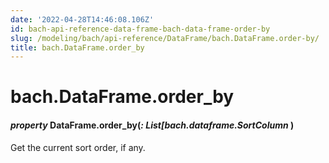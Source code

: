 ```yaml
---
date: '2022-04-28T14:46:08.106Z'
id: bach-api-reference-data-frame-bach-data-frame-order-by
slug: /modeling/bach/api-reference/DataFrame/bach.DataFrame.order-by/
title: bach.DataFrame.order_by
---
```


# bach.DataFrame.order_by


#### _property_ DataFrame.order_by(_: List[bach.dataframe.SortColumn_ )
Get the current sort order, if any.

<!-- !! processed by numpydoc !! -->
